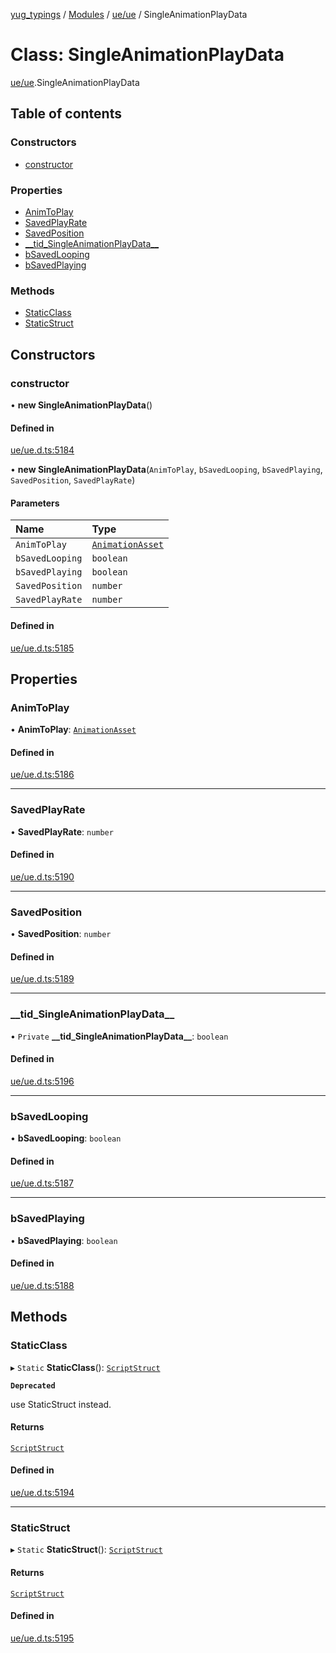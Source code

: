 [yug_typings](../README.md) / [Modules](../modules.md) / [ue/ue](../modules/ue_ue.md) / SingleAnimationPlayData

# Class: SingleAnimationPlayData

[ue/ue](../modules/ue_ue.md).SingleAnimationPlayData

## Table of contents

### Constructors

- [constructor](ue_ue.SingleAnimationPlayData.md#constructor)

### Properties

- [AnimToPlay](ue_ue.SingleAnimationPlayData.md#animtoplay)
- [SavedPlayRate](ue_ue.SingleAnimationPlayData.md#savedplayrate)
- [SavedPosition](ue_ue.SingleAnimationPlayData.md#savedposition)
- [\_\_tid\_SingleAnimationPlayData\_\_](ue_ue.SingleAnimationPlayData.md#__tid_singleanimationplaydata__)
- [bSavedLooping](ue_ue.SingleAnimationPlayData.md#bsavedlooping)
- [bSavedPlaying](ue_ue.SingleAnimationPlayData.md#bsavedplaying)

### Methods

- [StaticClass](ue_ue.SingleAnimationPlayData.md#staticclass)
- [StaticStruct](ue_ue.SingleAnimationPlayData.md#staticstruct)

## Constructors

### constructor

• **new SingleAnimationPlayData**()

#### Defined in

[ue/ue.d.ts:5184](https://github.com/YugMetaverse/yug_typings/blob/25cad34/ue/ue.d.ts#L5184)

• **new SingleAnimationPlayData**(`AnimToPlay`, `bSavedLooping`, `bSavedPlaying`, `SavedPosition`, `SavedPlayRate`)

#### Parameters

| Name | Type |
| :------ | :------ |
| `AnimToPlay` | [`AnimationAsset`](ue_ue.AnimationAsset.md) |
| `bSavedLooping` | `boolean` |
| `bSavedPlaying` | `boolean` |
| `SavedPosition` | `number` |
| `SavedPlayRate` | `number` |

#### Defined in

[ue/ue.d.ts:5185](https://github.com/YugMetaverse/yug_typings/blob/25cad34/ue/ue.d.ts#L5185)

## Properties

### AnimToPlay

• **AnimToPlay**: [`AnimationAsset`](ue_ue.AnimationAsset.md)

#### Defined in

[ue/ue.d.ts:5186](https://github.com/YugMetaverse/yug_typings/blob/25cad34/ue/ue.d.ts#L5186)

___

### SavedPlayRate

• **SavedPlayRate**: `number`

#### Defined in

[ue/ue.d.ts:5190](https://github.com/YugMetaverse/yug_typings/blob/25cad34/ue/ue.d.ts#L5190)

___

### SavedPosition

• **SavedPosition**: `number`

#### Defined in

[ue/ue.d.ts:5189](https://github.com/YugMetaverse/yug_typings/blob/25cad34/ue/ue.d.ts#L5189)

___

### \_\_tid\_SingleAnimationPlayData\_\_

• `Private` **\_\_tid\_SingleAnimationPlayData\_\_**: `boolean`

#### Defined in

[ue/ue.d.ts:5196](https://github.com/YugMetaverse/yug_typings/blob/25cad34/ue/ue.d.ts#L5196)

___

### bSavedLooping

• **bSavedLooping**: `boolean`

#### Defined in

[ue/ue.d.ts:5187](https://github.com/YugMetaverse/yug_typings/blob/25cad34/ue/ue.d.ts#L5187)

___

### bSavedPlaying

• **bSavedPlaying**: `boolean`

#### Defined in

[ue/ue.d.ts:5188](https://github.com/YugMetaverse/yug_typings/blob/25cad34/ue/ue.d.ts#L5188)

## Methods

### StaticClass

▸ `Static` **StaticClass**(): [`ScriptStruct`](ue_ue.ScriptStruct.md)

**`Deprecated`**

use StaticStruct instead.

#### Returns

[`ScriptStruct`](ue_ue.ScriptStruct.md)

#### Defined in

[ue/ue.d.ts:5194](https://github.com/YugMetaverse/yug_typings/blob/25cad34/ue/ue.d.ts#L5194)

___

### StaticStruct

▸ `Static` **StaticStruct**(): [`ScriptStruct`](ue_ue.ScriptStruct.md)

#### Returns

[`ScriptStruct`](ue_ue.ScriptStruct.md)

#### Defined in

[ue/ue.d.ts:5195](https://github.com/YugMetaverse/yug_typings/blob/25cad34/ue/ue.d.ts#L5195)
